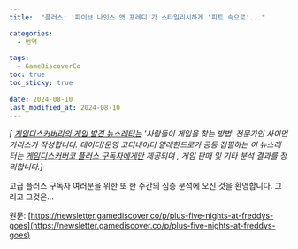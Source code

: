 ```yaml
---
title:  "플러스: '파이브 나잇스 앳 프레디'가 스타일리시하게 '피트 속으로'..."

categories:
  - 번역
  
tags:
  - GameDiscoverCo
toc: true
toc_sticky: true
 
date: 2024-08-10
last_modified_at: 2024-08-10
---
```

_\[ [게임디스커버리의 게임 발견 뉴스레터는](https://www.gamediscover.co/) '사람들이 게임을 찾는 방법' 전문가인 사이먼 카리스가 작성합니다. 데이터/운영 코디네이터 알레한드로가 공동 집필하는 이 뉴스레터는 [게임디스커버코 플러스 구독자에게만](https://newsletter.gamediscover.co/subscribe) 제공되며 , 게임 판매 및 기타 분석 결과를 정리합니다.\]_

고급 플러스 구독자 여러분을 위한 또 한 주간의 심층 분석에 오신 것을 환영합니다. 그리고 그것은...

원문: [https://newsletter.gamediscover.co/p/plus-five-nights-at-freddys-goes](https://newsletter.gamediscover.co/p/plus-five-nights-at-freddys-goes)